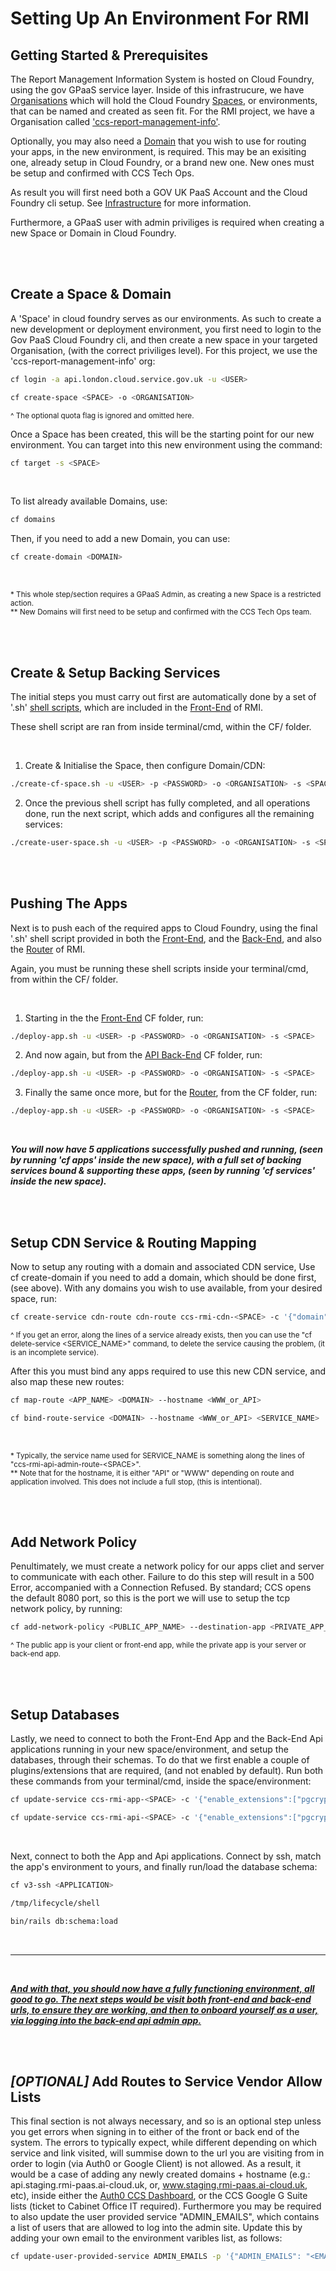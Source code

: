 # Setting Up An Environment For RMI

## Getting Started & Prerequisites

The Report Management Information System is hosted on Cloud Foundry, using the gov GPaaS service layer. Inside of this infrastrucure, we have [Organisations](https://docs.cloud.service.gov.uk/orgs_spaces_users.html#organisations) which will hold the Cloud Foundry [Spaces](https://docs.cloud.service.gov.uk/orgs_spaces_users.html#spaces), or environments, that can be named and created as seen fit. For the RMI project, we have a Organisation called ['ccs-report-management-info'](https://admin.london.cloud.service.gov.uk/organisations/b2daa20a-d281-4874-bd10-0bbb494480bc).

Optionally, you may also need a [Domain](https://docs.cloud.service.gov.uk/deploying_services/configure_cdn/#configure-your-custom-domain-in-cloud-foundry) that you wish to use for routing your apps, in the new environment, is required. This may be an exisiting one, already setup in Cloud Foundry, or a brand new one. New ones must be setup and confirmed with CCS Tech Ops.

As result you will first need both a GOV UK PaaS Account and the Cloud Foundry cli setup. See [Infrastructure](https://crown-commercial-service.github.io/ReportMI-service-manual/#/infrastructure?id=prerequisites) for more information.

Furthermore, a GPaaS user with admin priviliges is required when creating a new Space or Domain in Cloud Foundry.

</br>
</br>

## Create a Space & Domain

A 'Space' in cloud foundry serves as our environments. As such to create a new development or deployment environment, you first need to login to the Gov PaaS Cloud Foundry cli, and then create a new space in your targeted Organisation, (with the correct priviliges level). For this project, we use the 'ccs-report-management-info' org:
```bash
cf login -a api.london.cloud.service.gov.uk -u <USER>
```
```bash
cf create-space <SPACE> -o <ORGANISATION>
```
<sup>^ The optional quota flag is ignored and omitted here.</sup></br>

Once a Space has been created, this will be the starting point for our new environment. You can target into this new environment using the command:
```bash
cf target -s <SPACE>
```
</br>

To list already available Domains, use:
```bash
cf domains
```
Then, if you need to add a new Domain, you can use:
```bash
cf create-domain <DOMAIN>
```

</br>

<sup>* This whole step/section requires a GPaaS Admin, as creating a new Space is a restricted action.</sup></br>
<sup>** New Domains will first need to be setup and confirmed with the CCS Tech Ops team.</sup></br>

</br>
</br>

## Create & Setup Backing Services

The initial steps you must carry out first are automatically done by a set of '.sh' [shell scripts](https://github.com/Crown-Commercial-Service/DataSubmissionService/tree/develop/CF), which are included in the [Front-End](https://github.com/Crown-Commercial-Service/DataSubmissionService) of RMI. 

These shell script are ran from inside terminal/cmd, within the CF/ folder.

</br>

1. Create & Initialise the Space, then configure Domain/CDN:
```bash
./create-cf-space.sh -u <USER> -p <PASSWORD> -o <ORGANISATION> -s <SPACE>
```
2. Once the previous shell script has fully completed, and all operations done, run the next script, which adds and configures all the remaining services:
```bash
./create-user-space.sh -u <USER> -p <PASSWORD> -o <ORGANISATION> -s <SPACE>
```

</br>
</br>

## Pushing The Apps

Next is to push each of the required apps to Cloud Foundry, using the final '.sh' shell script provided in both the [Front-End](https://github.com/Crown-Commercial-Service/DataSubmissionService), and the [Back-End](https://github.com/Crown-Commercial-Service/DataSubmissionServiceAPI), and also the [Router](https://github.com/Crown-Commercial-Service/DataSubmissionServiceRouter) of RMI.

Again, you must be running these shell scripts inside your terminal/cmd, from within the CF/ folder.

</br>

1. Starting in the the [Front-End](https://github.com/Crown-Commercial-Service/DataSubmissionService/blob/develop/CF/deploy-app.sh) CF folder, run:
```bash
./deploy-app.sh -u <USER> -p <PASSWORD> -o <ORGANISATION> -s <SPACE>
```
2. And now again, but from the [API Back-End](https://github.com/Crown-Commercial-Service/DataSubmissionServiceAPI/blob/develop/CF/deploy-app.sh) CF folder, run:
```bash
./deploy-app.sh -u <USER> -p <PASSWORD> -o <ORGANISATION> -s <SPACE>
```
3. Finally the same once more, but for the [Router](https://github.com/Crown-Commercial-Service/DataSubmissionServiceRouter/blob/master/CF/deploy-app.sh), from the CF folder, run:
```bash
./deploy-app.sh -u <USER> -p <PASSWORD> -o <ORGANISATION> -s <SPACE>
```

</br>

<i><b>You will now have 5 applications successfully pushed and running, (seen by running 'cf apps' inside the new space), with a full set of backing services bound & supporting these apps, (seen by running 'cf services' inside the new space).</b></i>

</br>
</br>

## Setup CDN Service & Routing Mapping
Now to setup any routing with a domain and associated CDN service, Use cf create-domain if you need to add a domain, which should be done first, (see above). With any domains you wish to use available, from your desired space, run:

```bash
cf create-service cdn-route cdn-route ccs-rmi-cdn-<SPACE> -c '{"domain": "<URI_1>,<URI_2>,...<URI_n>", "headers": ["*"]}'
```

<sup>^ If you get an error, along the lines of a service already exists, then you can use the "cf delete-service \<SERVICE_NAME>" command, to delete the service causing the problem, (it is an incomplete service).</sup></br>

After this you must bind any apps required to use this new CDN service, and also map these new routes:

```bash
cf map-route <APP_NAME> <DOMAIN> --hostname <WWW_or_API>
```
```bash
cf bind-route-service <DOMAIN> --hostname <WWW_or_API> <SERVICE_NAME>
```

</br>

<sup>* Typically, the service name used for SERVICE_NAME is something along the lines of "ccs-rmi-api-admin-route-\<SPACE>".</sup></br>
<sup>** Note that for the hostname, it is either "API" or "WWW" depending on route and application involved. This does not include a full stop, (this is intentional).</sup>

</br>
</br>

## Add Network Policy

Penultimately, we must create a network policy for our apps cliet and server to communicate with each other. Failure to do this step will result in a 500 Error, accompanied with a Connection Refused. By standard; CCS opens the default 8080 port, so this is the port we will use to setup the tcp network policy, by running:
```bash
cf add-network-policy <PUBLIC_APP_NAME> --destination-app <PRIVATE_APP_NAME> --protocol tcp --port 8080
```

<sup>^ The public app is your client or front-end app, while the private app is your server or back-end app.</sup>

</br>
</br>

## Setup Databases

Lastly, we need to connect to both the Front-End App and the Back-End Api applications running in your new space/environment, and setup the databases, through their schemas. To do that we first enable a couple of plugins/extensions that are required, (and not enabled by default). Run both these commands from your terminal/cmd, inside the space/environment:
```bash
cf update-service ccs-rmi-app-<SPACE> -c '{"enable_extensions":["pgcrypto","plpgsql"],"reboot":true}'
```
```bash
cf update-service ccs-rmi-api-<SPACE> -c '{"enable_extensions":["pgcrypto","plpgsql"],"reboot":true}'
```

</br>

Next, connect to both the App and Api applications. Connect by ssh, match the app's environment to yours, and finally run/load the database schema:
```bash
cf v3-ssh <APPLICATION>
```
```bash
/tmp/lifecycle/shell
```
```bash
bin/rails db:schema:load
```

</br>
<hr>
</br>

<i><b><u>And with that, you should now have a fully functioning environment, all good to go. The next steps would be visit both front-end and back-end urls, to ensure they are working, and then to onboard yourself as a user, via logging into the back-end api admin app.</u></b></i>

</br>
</br>

## <i>[OPTIONAL]</i> Add Routes to Service Vendor Allow Lists

This final section is not always necessary, and so is an optional step unless you get errors when signing in to either of the front or back end of the system. The errors to typically expect, while different depending on which service and link visited, will summise down to the url you are visiting from in order to login (via Auth0 or Google Client) is not allowed. As a result, it would be a case of adding any newly created domains + hostname (e.g.: api.staging.rmi-paas.ai-cloud.uk, or, www.staging.rmi-paas.ai-cloud.uk, etc), inside either the [Auth0 CCS Dashboard](https://manage.auth0.com/dashboard/eu/reportmi/), or the CCS Google G Suite lists (ticket to Cabinet Office IT required). Furthermore you may be required to also update the user provided service "ADMIN_EMAILS", which contains a list of users that are allowed to log into the admin site. Update this by adding your own email to the environment varibles list, as follows:
```bash
cf update-user-provided-service ADMIN_EMAILS -p '{"ADMIN_EMAILS": "<EMAIL_1>,<EMAIL_2>,...<EMAIL_n>"}'
```